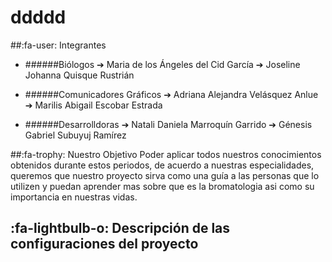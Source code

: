 # ddddd


##:fa-user: Integrantes

- ######Biólogos
 ➔ Maria de los Ángeles del Cid García
➔ Joseline Johanna Quisque Rustrián 

- ######Comunicadores Gráficos
➔ Adriana Alejandra Velásquez Anlue
➔ Marilis Abigail Escobar Estrada

- ######Desarrolldoras
➔ Natali Daniela Marroquín Garrido
➔ Génesis Gabriel Subuyuj Ramírez

##:fa-trophy: Nuestro Objetivo
Poder aplicar todos nuestros conocimientos obtenidos durante estos periodos, de acuerdo a nuestras especialidades, queremos que nuestro proyecto sirva como una guía a las personas que lo utilizen y puedan aprender mas sobre que es la bromatologia asi como su importancia en nuestras vidas.

## :fa-lightbulb-o: Descripción de las configuraciones del proyecto
